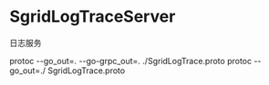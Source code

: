 # SgridLogTraceServer

日志服务

protoc --go_out=. --go-grpc_out=. ./SgridLogTrace.proto
protoc --go_out=./ SgridLogTrace.proto
